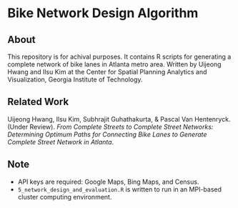 # Bike Network Design Algorithm

## About
This repository is for achival purposes. It contains R scripts for generating a complete network of bike lanes in Atlanta metro area. Written by Uijeong Hwang and Ilsu Kim at the Center for Spatial Planning Analytics and Visualization, Georgia Institute of Technology.

## Related Work
Uijeong Hwang, Ilsu Kim, Subhrajit Guhathakurta, & Pascal Van Hentenryck. (Under Review). *From Complete Streets to Complete Street Networks: Determining Optimum Paths for Connecting Bike Lanes to Generate Complete Street Network in Atlanta*.

## Note
* API keys are required: Google Maps, Bing Maps, and Census.
* `5_network_design_and_evaluation.R` is written to run in an MPI-based cluster computing environment.
